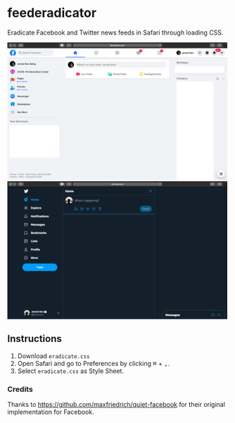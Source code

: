 # feederadicator
Eradicate Facebook and Twitter news feeds in Safari through loading CSS.

[<img src="https://raw.githubusercontent.com/jennieablog/feederadicator/master/fb-screenshot.png" width="500"/>](https://raw.githubusercontent.com/jennieablog/feederadicator/master/fb-screenshot.png) [<img src="https://raw.githubusercontent.com/jennieablog/feederadicator/master/twitter-screenshot.png" width="500"/>](https://raw.githubusercontent.com/jennieablog/feederadicator/master/twitter-screenshot.png)

## Instructions

1. Download `eradicate.css`
2. Open Safari and go to Preferences by clicking <kbd>⌘</kbd> + <kbd>,</kbd>.
3. Select `eradicate.css` as Style Sheet.


### Credits
Thanks to https://github.com/maxfriedrich/quiet-facebook for their original implementation for Facebook.
